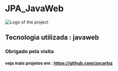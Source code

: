 # JPA_JavaWeb

![Logo of the project](https://www.educative.io/api/edpresso/shot/4572212776402944/image/6018355762823168)

## Tecnologia utilizada : javaweb
### Obrigado pela visita 

#### veja mais projetos em : https://github.com/zecarloz

